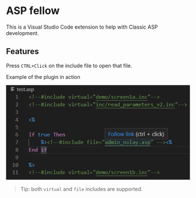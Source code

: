 # ASP fellow

This is a Visual Studio Code extension to help with Classic ASP development.

## Features

Press `CTRL+Click` on the include file to open that file.

Example of the plugin in action

![Sample](screenshot.png)

> Tip: both `virtual` and `file` includes are supported.


